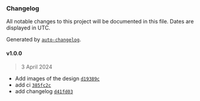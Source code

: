 ### Changelog

All notable changes to this project will be documented in this file. Dates are displayed in UTC.

Generated by [`auto-changelog`](https://github.com/CookPete/auto-changelog).

#### v1.0.0

> 3 April 2024

- Add images of the design [`d19389c`](https://github.com/ECE-196/pcbwalkthrough-AnnLe4869/commit/d19389cc9e7547e2404abfa2a3983279eec27e32)
- add ci [`385fc2c`](https://github.com/ECE-196/pcbwalkthrough-AnnLe4869/commit/385fc2cc649f164e4e025ad048576d77d9f17dbf)
- add changelog [`d41fd03`](https://github.com/ECE-196/pcbwalkthrough-AnnLe4869/commit/d41fd030a78d7ce673acd78e16911f6d01b0dc0e)
